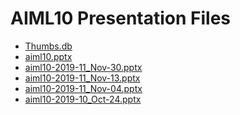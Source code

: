 <!--
This is a machine generated file, and should not be edited, as it will be overwritten with future updates.
-->

# AIML10 Presentation Files

- [Thumbs.db](https://globaleventcdn.blob.core.windows.net/assets/aiml/aiml10/Thumbs.db)
- [aiml10.pptx](https://globaleventcdn.blob.core.windows.net/assets/aiml/aiml10/aiml10.pptx)
- [aiml10-2019-11_Nov-30.pptx](https://globaleventcdn.blob.core.windows.net/assets/aiml/aiml10/aiml10-2019-11_Nov-30.pptx)
- [aiml10-2019-11_Nov-13.pptx](https://globaleventcdn.blob.core.windows.net/assets/aiml/aiml10/aiml10-2019-11_Nov-13.pptx)
- [aiml10-2019-11_Nov-04.pptx](https://globaleventcdn.blob.core.windows.net/assets/aiml/aiml10/aiml10-2019-11_Nov-04.pptx)
- [aiml10-2019-10_Oct-24.pptx](https://globaleventcdn.blob.core.windows.net/assets/aiml/aiml10/aiml10-2019-10_Oct-24.pptx)


